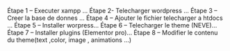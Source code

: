 Étape 1 – Executer xampp ...
Étape 2- Telecharger wordpress ...
Étape 3 – Creer la base de donnes ...
Étape 4 – Ajouter le fichier telecharger a htdocs ...
Étape 5 – Installer worpress...
Étape 6 – Telecharger le theme (NEVE)...
Étape 7 – Installer plugins (Elementor pro)...
Étape 8 – Modifier le contenu du theme(text ,color, image , animations ...)
